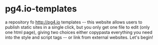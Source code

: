 pg4.io-templates
================

a repository fo http://pg4.io templates -- this website allows users to publish static sites in a single click, but you only get one file to edit (only one html page), giving two choices either copypasta everything you need into the style and script tags -- or link from external websites.   Let's begin!
